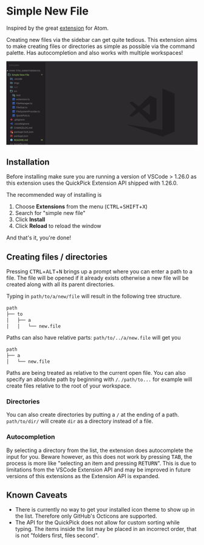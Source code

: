# Simple New File

Inspired by the great [extension](https://github.com/Osmose/advanced-open-file) for Atom.

Creating new files via the sidebar can get quite tedious. This extension aims to make creating files or directories as simple as possible via the command palette. Has autocompletion and also works with multiple workspaces!

![Small preview of the extension](imgs/preview.gif)

## Installation

Before installing make sure you are running a version of VSCode > 1.26.0 as this extension uses the QuickPick Extension API shipped with 1.26.0.

The recommended way of installing is

1. Choose **Extensions** from the menu (<kbd>CTRL</kbd>+<kbd>SHIFT</kbd>+<kbd>X</kbd>)
2. Search for "simple new file"
3. Click **Install**
4. Click **Reload** to reload the window

And that's it, you're done!

## Creating files / directories

Pressing <kbd>CTRL</kbd>+<kbd>ALT</kbd>+<kbd>N</kbd> brings up a prompt where you can enter a path to a file. The file will be opened if it already exists otherwise a new file will be created along with all its parent directories.

Typing in `path/to/a/new/file` will result in the following tree structure.

```
path
├── to
│   ├── a
│   │   └── new.file
```

Paths can also have relative parts: `path/to/../a/new.file` will get you
```
path
├── a
│   └── new.file
```

Paths are being treated as relative to the current open file. You can also specify an absolute path by beginning with `/`. `/path/to...` for example will create files relative to the root of your workspace.

### Directories

You can also create directories by putting a `/` at the ending of a path. `path/to/dir/` will create `dir` as a directory instead of a file.

### Autocompletion

By selecting a directory from the list, the extension does autocomplete the input for you. Beware however, as this does not work by pressing <kbd>TAB</kbd>, the process is more like "selecting an item and pressing <kbd>RETURN</kbd>". This is due to limitations from the VSCode Extension API and may be improved in future versions of this extensions as the Extension API is expanded.

## Known Caveats

- There is currently no way to get your installed icon theme to show up in the list. Therefore only GitHub's Octicons are supported.
- The API for the QuickPick does not allow for custom sorting while typing. The items inside the list may be placed in an incorrect order, that is not "folders first, files second".
